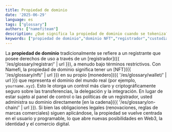 ```yaml
---
title: Propiedad de dominio
date: '2025-06-29'
language: es
tags: ["glossary"]
authors: ["namefiteam"]
description: ¿Qué significa la propiedad de dominio cuando se tokeniza?
keywords: ["propiedad de dominio","dominio NFT","registrador","custodia","propiedad de monedero"]
---
```


La **propiedad de dominio** tradicionalmente se refiere a un registrante que posee derechos de uso a través de un [registrador]({{ '/es/glossary/registrar/' | url }}), a menudo bajo términos restrictivos. Con Namefi, la propiedad de dominio significa tener un [NFT]({{ '/es/glossary/nft/' | url }}) en su propio [monedero]({{ '/es/glossary/wallet/' | url }}) que representa el dominio del mundo real (por ejemplo, `yourname.xyz`). Esto le otorga un control más claro y criptográficamente seguro sobre las transferencias, la delegación y la integración. En lugar de estar sujeto al panel de control o las políticas de un registrador, usted administra su dominio directamente [en la cadena]({{ '/es/glossary/on-chain/' | url }}). Si bien las obligaciones legales (renovaciones, reglas de marcas comerciales) siguen aplicándose, la propiedad se vuelve centrada en el usuario y programable, lo que abre nuevas posibilidades en Web3, la identidad y el comercio digital.
